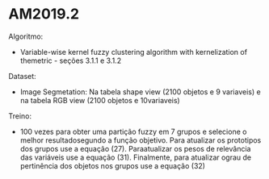 # AM2019.2

Algoritmo: 
* Variable-wise kernel fuzzy clustering algorithm with kernelization of themetric - seções 3.1.1 e 3.1.2

Dataset: 
* Image Segmetation: Na tabela shape view (2100 objetos e 9 variaveis) e na tabela RGB view (2100 objetos e 10variaveis)

Treino: 
* 100 vezes para obter uma partição fuzzy em 7 grupos e selecione o melhor resultadosegundo a função objetivo. Para atualizar os prototipos dos grupos use a equação (27). Paraatualizar os pesos de relevância das variáveis use a equação (31). Finalmente, para atualizar ograu de pertinência dos objetos nos grupos use a equação (32)
